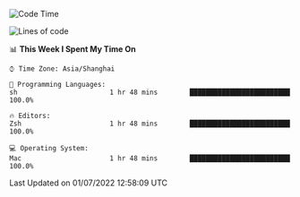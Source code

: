 <!--START_SECTION:waka-->
![Code Time](http://img.shields.io/badge/Code%20Time-743%20hrs%208%20mins-blue)

![Lines of code](https://img.shields.io/badge/From%20Hello%20World%20I%27ve%20Written-22%20Thousand%20lines%20of%20code-blue)

📊 **This Week I Spent My Time On** 

```text
⌚︎ Time Zone: Asia/Shanghai

💬 Programming Languages: 
sh                       1 hr 48 mins        █████████████████████████   100.0%

🔥 Editors: 
Zsh                      1 hr 48 mins        █████████████████████████   100.0%

💻 Operating System: 
Mac                      1 hr 48 mins        █████████████████████████   100.0%

```


 Last Updated on 01/07/2022 12:58:09 UTC
<!--END_SECTION:waka-->
